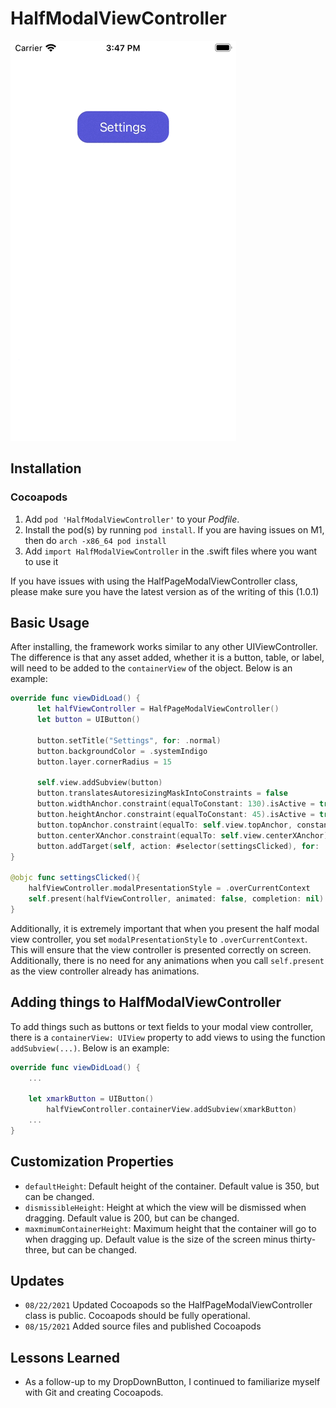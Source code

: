 # HalfModalViewController

![Demo](demoHalfModal.gif)

## Installation

### Cocoapods
1. Add `pod 'HalfModalViewController'` to your *Podfile*. 
2. Install the pod(s) by running `pod install`. If you are having issues on M1, then do `arch -x86_64 pod install`
3. Add `import HalfModalViewController` in the .swift files where you want to use it

If you have issues with using the HalfPageModalViewController class, please make sure you have the latest version as of the writing of this (1.0.1)

## Basic Usage
After installing, the framework works similar to any other UIViewController. The difference is that any asset added, whether it is a button, table, or label,  will need to be added to the `containerView` of the object. Below is an example:

```swift
override func viewDidLoad() {
      let halfViewController = HalfPageModalViewController()
      let button = UIButton()
      
      button.setTitle("Settings", for: .normal)
      button.backgroundColor = .systemIndigo
      button.layer.cornerRadius = 15

      self.view.addSubview(button)
      button.translatesAutoresizingMaskIntoConstraints = false
      button.widthAnchor.constraint(equalToConstant: 130).isActive = true
      button.heightAnchor.constraint(equalToConstant: 45).isActive = true
      button.topAnchor.constraint(equalTo: self.view.topAnchor, constant: 100).isActive = true
      button.centerXAnchor.constraint(equalTo: self.view.centerXAnchor).isActive = true
      button.addTarget(self, action: #selector(settingsClicked), for: .touchUpInside)
}

@objc func settingsClicked(){
    halfViewController.modalPresentationStyle = .overCurrentContext
    self.present(halfViewController, animated: false, completion: nil)
}

```

Additionally, it is extremely important that when you present the half modal view controller, you set `modalPresentationStyle` to `.overCurrentContext`. This will ensure that the view controller is presented correctly on screen. Additionally, there is no need for any animations when you call `self.present` as the view controller already has animations.

## Adding things to HalfModalViewController
To add things such as buttons or text fields to your modal view controller, there is a `containerView: UIView` property to add views to using the function `addSubview(...)`. Below is an example:

```swift
override func viewDidLoad() {
	...
	
	let xmarkButton = UIButton()
        halfViewController.containerView.addSubview(xmarkButton)
	...
}

```

## Customization Properties
* `defaultHeight`: Default height of the container. Default value is 350, but can be changed.
* `dismissibleHeight`: Height at which the view will be dismissed when dragging. Default value is 200, but can be changed.
* `maxmimumContainerHeight`: Maximum height that the container will go to when dragging up. Default value is the size of the screen minus thirty-three, but can be changed.

## Updates
- `08/22/2021` Updated Cocoapods so the HalfPageModalViewController class is public. Cocoapods should be fully operational.
- `08/15/2021` Added source files and published Cocoapods

## Lessons Learned
* As a follow-up to my DropDownButton, I continued to familiarize myself with Git and creating Cocoapods.
